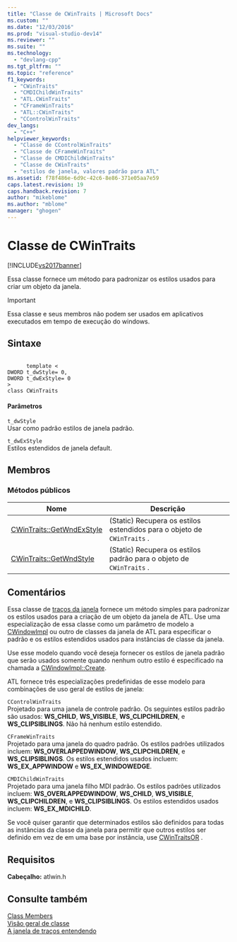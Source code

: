 ```yaml
---
title: "Classe de CWinTraits | Microsoft Docs"
ms.custom: ""
ms.date: "12/03/2016"
ms.prod: "visual-studio-dev14"
ms.reviewer: ""
ms.suite: ""
ms.technology: 
  - "devlang-cpp"
ms.tgt_pltfrm: ""
ms.topic: "reference"
f1_keywords: 
  - "CWinTraits"
  - "CMDIChildWinTraits"
  - "ATL.CWinTraits"
  - "CFrameWinTraits"
  - "ATL::CWinTraits"
  - "CControlWinTraits"
dev_langs: 
  - "C++"
helpviewer_keywords: 
  - "Classe de CControlWinTraits"
  - "Classe de CFrameWinTraits"
  - "Classe de CMDIChildWinTraits"
  - "Classe de CWinTraits"
  - "estilos de janela, valores padrão para ATL"
ms.assetid: f78f486e-6d9c-42c6-8e86-371e05aa7e59
caps.latest.revision: 19
caps.handback.revision: 7
author: "mikeblome"
ms.author: "mblome"
manager: "ghogen"
---
```

# Classe de CWinTraits
[!INCLUDE[vs2017banner](../../assembler/inline/includes/vs2017banner.md)]

Essa classe fornece um método para padronizar os estilos usados para criar um objeto da janela.  
  
> [!IMPORTANT]
>  Essa classe e seus membros não podem ser usados em aplicativos executados em tempo de execução do windows.  
  
## Sintaxe  
  
```  
  
      template <  
DWORD t_dwStyle= 0,  
DWORD t_dwExStyle= 0  
>  
class CWinTraits  
```  
  
#### Parâmetros  
 `t_dwStyle`  
 Usar como padrão estilos de janela padrão.  
  
 `t_dwExStyle`  
 Estilos estendidos de janela default.  
  
## Membros  
  
### Métodos públicos  
  
|Nome|Descrição|  
|----------|---------------|  
|[CWinTraits::GetWndExStyle](../Topic/CWinTraits::GetWndExStyle.md)|\(Static\) Recupera os estilos estendidos para o objeto de `CWinTraits` .|  
|[CWinTraits::GetWndStyle](../Topic/CWinTraits::GetWndStyle.md)|\(Static\) Recupera os estilos padrão para o objeto de `CWinTraits` .|  
  
## Comentários  
 Essa classe de [traços da janela](../../atl/understanding-window-traits.md) fornece um método simples para padronizar os estilos usados para a criação de um objeto da janela de ATL.  Use uma especialização de essa classe como um parâmetro de modelo a [CWindowImpl](../Topic/CWindowImpl%20Class.md) ou outro de classes da janela de ATL para especificar o padrão e os estilos estendidos usados para instâncias de classe da janela.  
  
 Use esse modelo quando você deseja fornecer os estilos de janela padrão que serão usados somente quando nenhum outro estilo é especificado na chamada a [CWindowImpl::Create](../Topic/CWindowImpl::Create.md).  
  
 ATL fornece três especializações predefinidas de esse modelo para combinações de uso geral de estilos de janela:  
  
 `CControlWinTraits`  
 Projetado para uma janela de controle padrão.  Os seguintes estilos padrão são usados: **WS\_CHILD**, **WS\_VISIBLE**, **WS\_CLIPCHILDREN**, e **WS\_CLIPSIBLINGS**.  Não há nenhum estilo estendido.  
  
 `CFrameWinTraits`  
 Projetado para uma janela do quadro padrão.  Os estilos padrões utilizados incluem: **WS\_OVERLAPPEDWINDOW**, **WS\_CLIPCHILDREN**, e **WS\_CLIPSIBLINGS**.  Os estilos estendidos usados incluem: **WS\_EX\_APPWINDOW** e **WS\_EX\_WINDOWEDGE**.  
  
 `CMDIChildWinTraits`  
 Projetado para uma janela filho MDI padrão.  Os estilos padrões utilizados incluem: **WS\_OVERLAPPEDWINDOW**, **WS\_CHILD**, **WS\_VISIBLE**, **WS\_CLIPCHILDREN**, e **WS\_CLIPSIBLINGS**.  Os estilos estendidos usados incluem: **WS\_EX\_MDICHILD**.  
  
 Se você quiser garantir que determinados estilos são definidos para todas as instâncias da classe da janela para permitir que outros estilos ser definido em vez de em uma base por instância, use [CWinTraitsOR](../../atl/reference/cwintraitsor-class.md) .  
  
## Requisitos  
 **Cabeçalho:** atlwin.h  
  
## Consulte também  
 [Class Members](http://msdn.microsoft.com/pt-br/dbe6a147-3f01-4aea-a3fb-fe6ebadc31f8)   
 [Visão geral de classe](../../atl/atl-class-overview.md)   
 [A janela de traços entendendo](../../atl/understanding-window-traits.md)